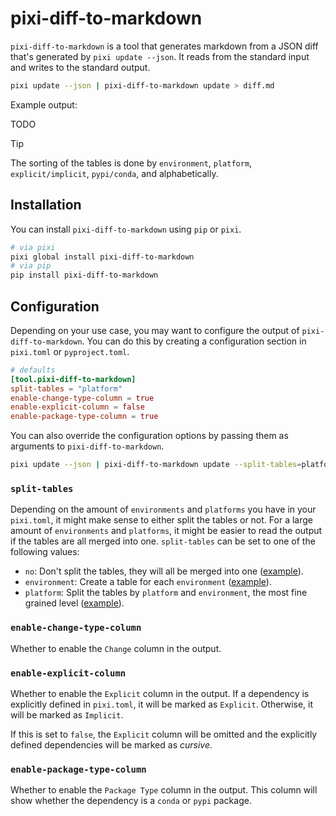 # pixi-diff-to-markdown

`pixi-diff-to-markdown` is a tool that generates markdown from a JSON diff that's generated by `pixi update --json`.
It reads from the standard input and writes to the standard output.

```bash
pixi update --json | pixi-diff-to-markdown update > diff.md
```

Example output:

TODO

> [!TIP]
> The sorting of the tables is done by `environment`, `platform`, `explicit/implicit`, `pypi/conda`, and alphabetically.

## Installation

You can install `pixi-diff-to-markdown` using `pip` or `pixi`.

```bash
# via pixi
pixi global install pixi-diff-to-markdown
# via pip
pip install pixi-diff-to-markdown
```

## Configuration

Depending on your use case, you may want to configure the output of `pixi-diff-to-markdown`.
You can do this by creating a configuration section in `pixi.toml` or `pyproject.toml`.

```toml
# defaults
[tool.pixi-diff-to-markdown]
split-tables = "platform"
enable-change-type-column = true
enable-explicit-column = false
enable-package-type-column = true
```

You can also override the configuration options by passing them as arguments to `pixi-diff-to-markdown`.

```bash
pixi update --json | pixi-diff-to-markdown update --split-tables=platform --enable-explicit-column
```

### `split-tables`

Depending on the amount of `environments` and `platforms` you have in your `pixi.toml`, it might make sense to either split the tables or not.
For a large amount of `environments` and `platforms`, it might be easier to read the output if the tables are all merged into one.
`split-tables` can be set to one of the following values:

- `no`: Don't split the tables, they will all be merged into one ([example](TODO)).
- `environment`: Create a table for each `environment` ([example](TODO)).
- `platform`: Split the tables by `platform` and `environment`, the most fine grained level ([example](TODO)).

### `enable-change-type-column`

Whether to enable the `Change` column in the output.

### `enable-explicit-column`

Whether to enable the `Explicit` column in the output.
If a dependency is explicitly defined in `pixi.toml`, it will be marked as `Explicit`. Otherwise, it will be marked as `Implicit`.

If this is set to `false`, the `Explicit` column will be omitted and the explicitly defined dependencies will be marked as *cursive*.

### `enable-package-type-column`

Whether to enable the `Package Type` column in the output.
This column will show whether the dependency is a `conda` or `pypi` package.
